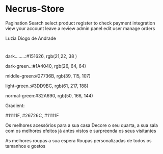 # Necrus-Store
Pagination
Search
select product
register to check
payment integration
view your account
leave a review
admin panel
edit user
manage orders

Luzia Diogo de Andrade

# 
dark........:#151626, rgb(21,22, 38 )

dark-green..:#1A4040, rgb(26, 64, 64)

middle-green:#27736B, rgb(39, 115, 107)

light-green.:#3DD9BC, rgb(61, 217, 188)

normal-green:#32A690, rgb(50, 166, 144)

Gradient:

#11111F, #26726C, #11111F


Os melhores acessórios para a sua casa
Decore o seu quarta, a sua sala com os melhores efeitos já antes vistos e surpreenda os seus visitantes


As melhores roupas a sua espera
Roupas personalizadas de todos os tamanhos e gostos